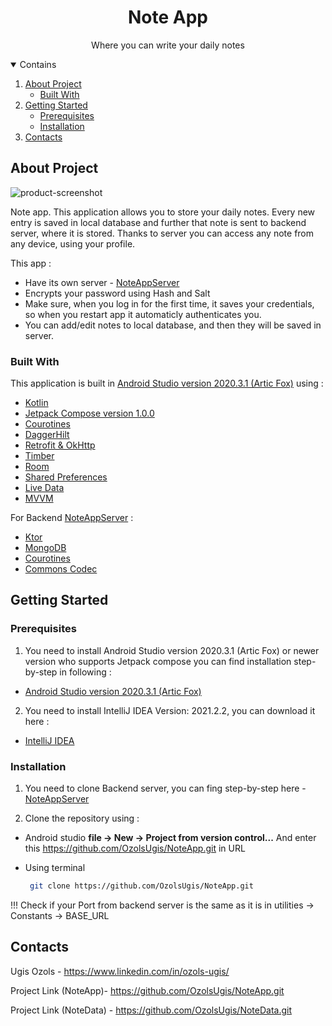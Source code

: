 <h1 align="center">Note App</h1>
<p align="center">Where you can write your daily notes</p>

<details open ="open">
  <summary>Contains</summary>
  <ol>
    <li>
      <a href='#about-the-project'>About Project</a>
        <ul>
          <li><a href="#built-with">Built With</a></li>
        </ul>
    </li>
    <li>
      <a href='#getting-started'>Getting Started</a>
        <ul>
          <li><a href="#prerequisites">Prerequisites</a></li>
        </ul> 
        <ul>
          <li><a href="#installation">Installation</a></li>
        </ul>
    </li> 
    <li>
      <a href='#contacts'>Contacts</a> 
    </li>
  </ol>
</details>
  
## About Project
![product-screenshot](https://live.staticflickr.com/65535/51503525721_db06f20a41_k.jpg)

Note app. This application allows you to store your daily notes. Every new entry is saved in local database and further that note is sent to backend server, 
where it is stored. Thanks to server you can access any note from any device, using your profile. 

This app :
*  Have its own server - [NoteAppServer](https://github.com/OzolsUgis/NoteData.git)
*  Encrypts your password using Hash and Salt
*  Make sure, when you log in for the first time, it saves your credentials, so when you restart app it automaticly authenticates you. 
*  You can add/edit notes to local database, and then they will be saved in server.

### Built With 

This application is built in  [Android Studio version 2020.3.1 (Artic Fox)](https://developer.android.com/studio?gclid=CjwKCAjwgb6IBhAREiwAgMYKRlU8WsxaTu6kg3JANeH6rEr8MrWyit5JaDfcTy0v1tTP0-DOmL1QnRoCxrcQAvD_BwE&gclsrc=aw.ds) 
using :

* [Kotlin](https://developer.android.com/kotlin)
* [Jetpack Compose version 1.0.0](https://developer.android.com/jetpack/compose?gclid=EAIaIQobChMImIyxhI-i8gIVlgCiAx3kZgYlEAAYASAAEgL1J_D_BwE&gclsrc=aw.ds)
* [Courotines](https://developer.android.com/kotlin/coroutines?gclid=EAIaIQobChMIqZC4jo-i8gIVsAZ7Ch1rOASzEAAYASAAEgKAwvD_BwE&gclsrc=aw.ds)
* [DaggerHilt](https://developer.android.com/training/dependency-injection/hilt-android)
* [Retrofit & OkHttp](https://square.github.io/retrofit/)
* [Timber](https://github.com/JakeWharton/timber)
* [Room](https://developer.android.com/training/data-storage/room)
* [Shared Preferences](https://developer.android.com/training/data-storage/shared-preferences)
* [Live Data](https://developer.android.com/topic/libraries/architecture/livedata)
* [MVVM](https://developer.android.com/jetpack/guide?gclid=Cj0KCQjwqKuKBhCxARIsACf4XuFNj_xo4rFTlejHioYGxtm43lpLkUWaz5qwLyU1kyGXmO82-w6bZY4aAn-lEALw_wcB&gclsrc=aw.ds)

For Backend [NoteAppServer](https://github.com/OzolsUgis/NoteData.git) : 

* [Ktor](https://ktor.io/)
* [MongoDB](https://www.mongodb.com/cloud/atlas/lp/try2?utm_source=google&utm_campaign=gs_footprint_row_search_core_brand_atlas_desktop&utm_term=mongodb&utm_medium=cpc_paid_search&utm_ad=e&utm_ad_campaign_id=12212624584&gclid=Cj0KCQjwqKuKBhCxARIsACf4XuHnZLwMpGlVEMK6aKnUeCRLZhzG9S2jNUJwbTMP0Rtl55KA5sbe_MAaAoJ9EALw_wcB)
* [Courotines](https://developer.android.com/kotlin/coroutines?gclid=EAIaIQobChMIqZC4jo-i8gIVsAZ7Ch1rOASzEAAYASAAEgKAwvD_BwE&gclsrc=aw.ds)
* [Commons Codec](https://github.com/apache/commons-codec)

## Getting Started
### Prerequisites 

1. You need to install Android Studio version 2020.3.1 (Artic Fox) or newer version who supports Jetpack compose
you can find installation step-by-step in following : 

* [Android Studio version 2020.3.1 (Artic Fox)](https://developer.android.com/studio?gclid=CjwKCAjwgb6IBhAREiwAgMYKRlU8WsxaTu6kg3JANeH6rEr8MrWyit5JaDfcTy0v1tTP0-DOmL1QnRoCxrcQAvD_BwE&gclsrc=aw.ds) 

2. You need to install IntelliJ IDEA Version: 2021.2.2, you can download it here : 

* [IntelliJ IDEA](https://www.jetbrains.com/idea/download/#section=windows)

### Installation 
1. You need to clone Backend server, you can fing step-by-step here - [NoteAppServer](https://github.com/OzolsUgis/NoteData.git)

2. Clone the repository using : 

* Android studio **file -> New -> Project from version control...** And enter this https://github.com/OzolsUgis/NoteApp.git in URL

* Using terminal 
  ```sh
   git clone https://github.com/OzolsUgis/NoteApp.git
   ```
!!! Check if your Port from backend server is the same as it is in utilities -> Constants -> BASE_URL

## Contacts

Ugis Ozols - https://www.linkedin.com/in/ozols-ugis/

Project Link (NoteApp)- https://github.com/OzolsUgis/NoteApp.git

Project Link (NoteData) - https://github.com/OzolsUgis/NoteData.git
